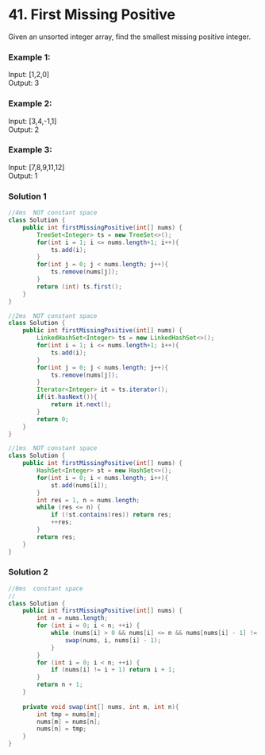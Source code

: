 # 41. First Missing Positive
Given an unsorted integer array, find the smallest missing positive integer.

### Example 1:

Input: [1,2,0]    
Output: 3    

### Example 2:

Input: [3,4,-1,1]       
Output: 2       

### Example 3:

Input: [7,8,9,11,12]      
Output: 1      

### Solution 1 
```java
//4ms  NOT constant space
class Solution {
    public int firstMissingPositive(int[] nums) {
        TreeSet<Integer> ts = new TreeSet<>();
        for(int i = 1; i <= nums.length+1; i++){
            ts.add(i);
        }
        for(int j = 0; j < nums.length; j++){
            ts.remove(nums[j]);
        }
        return (int) ts.first();
    }
}

//2ms  NOT constant space
class Solution {
    public int firstMissingPositive(int[] nums) {
        LinkedHashSet<Integer> ts = new LinkedHashSet<>();
        for(int i = 1; i <= nums.length+1; i++){
            ts.add(i);
        }
        for(int j = 0; j < nums.length; j++){
            ts.remove(nums[j]);
        }
        Iterator<Integer> it = ts.iterator();
        if(it.hasNext()){
            return it.next();
        }
        return 0;
    }
}

//1ms  NOT constant space
class Solution {
    public int firstMissingPositive(int[] nums) {
        HashSet<Integer> st = new HashSet<>();
        for(int i = 0; i < nums.length; i++){
            st.add(nums[i]);
        }
        int res = 1, n = nums.length;
        while (res <= n) {
            if (!st.contains(res)) return res;
            ++res;
        }
        return res;
    }
}
```


### Solution 2
```java
//0ms  constant space
//
class Solution {
    public int firstMissingPositive(int[] nums) {
        int n = nums.length;
        for (int i = 0; i < n; ++i) {
            while (nums[i] > 0 && nums[i] <= n && nums[nums[i] - 1] != nums[i]) {
                swap(nums, i, nums[i] - 1);
            }
        }
        for (int i = 0; i < n; ++i) {
            if (nums[i] != i + 1) return i + 1;
        }
        return n + 1;
    }
    
    private void swap(int[] nums, int m, int n){
        int tmp = nums[m];
        nums[m] = nums[n];
        nums[n] = tmp;
    }
}  
```
